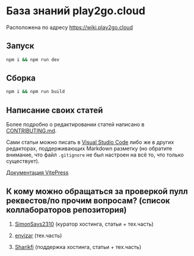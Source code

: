 # База знаний play2go.cloud

Расположена по адресу https://wiki.play2go.cloud

## Запуск

```sh
npm i && npm run dev
```

## Сборка

```sh
npm i && npm run build
```

## Написание своих статей

Более подробно о редактировании статей написано в [CONTRIBUTING.md](https://github.com/play2go/wiki/blob/main/CONTRIBUTING.md).

Сами статьи можно писать в [Visual Studio Code](https://code.visualstudio.com/) либо же в других редакторах, поддерживающих Markdown разметку (но обратите внимание, что файл `.gitignore` не был настроен на всё то, что только существует).

[Документация VitePress](https://vitepress.dev)

## К кому можно обращаться за проверкой пулл реквестов/по прочим вопросам? (список коллабораторов репозитория)

1. [SimonSays2310](https://github.com/SimonSays2310) (куратор хостинга, статьи + тех.часть)

2. [envizar](https://github.com/envizar) (тех.часть)

3. [Sharikfi](https://github.com/Sharikfi) (поддержка хостинга, статьи + тех.часть)
